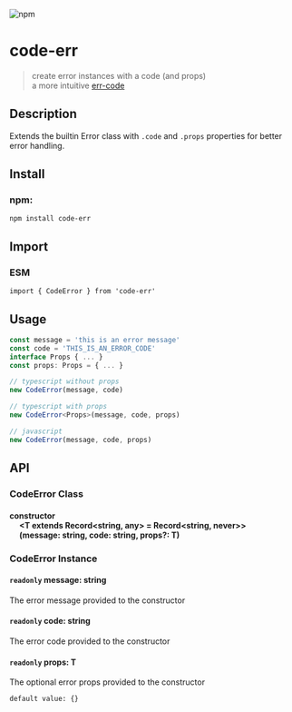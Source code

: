 ![npm](https://img.shields.io/npm/v/code-err?color=darkred&style=flat-square)

# code-err 

> create error instances with a code (and props)<br/>
> a more intuitive [err-code](https://github.com/IndigoUnited/js-err-code)<br/>

## Description

Extends the builtin Error class with `.code` and `.props` properties for better error handling.

## Install

### npm:

`npm install code-err`

## Import

### ESM

`import { CodeError } from 'code-err'`

<!--
### CJS

`const { CodeError } = require('code-err')`
-->

## Usage

```ts
const message = 'this is an error message'
const code = 'THIS_IS_AN_ERROR_CODE'
interface Props { ... }
const props: Props = { ... }

// typescript without props
new CodeError(message, code)

// typescript with props
new CodeError<Props>(message, code, props)

// javascript
new CodeError(message, code, props)
```

## API

### CodeError Class

#### constructor<br/>&emsp; \<T extends Record\<string, any\> = Record\<string, never\>\><br/>&emsp; (message: string, code: string, props?: T)

### CodeError Instance

#### `readonly` message: string

The error message provided to the constructor

#### `readonly` code: string

The error code provided to the constructor

#### `readonly` props: T

The optional error props provided to the constructor

`default value: {}`
